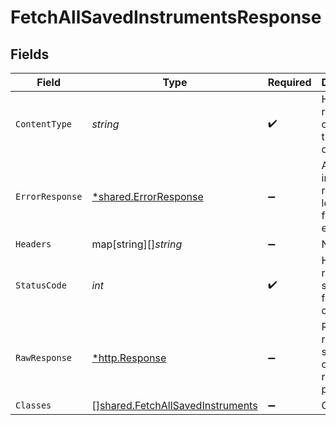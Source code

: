 # FetchAllSavedInstrumentsResponse


## Fields

| Field                                                                                | Type                                                                                 | Required                                                                             | Description                                                                          |
| ------------------------------------------------------------------------------------ | ------------------------------------------------------------------------------------ | ------------------------------------------------------------------------------------ | ------------------------------------------------------------------------------------ |
| `ContentType`                                                                        | *string*                                                                             | :heavy_check_mark:                                                                   | HTTP response content type for this operation                                        |
| `ErrorResponse`                                                                      | [*shared.ErrorResponse](../../models/shared/errorresponse.md)                        | :heavy_minus_sign:                                                                   | Any bad or invalid request will lead to following error object                       |
| `Headers`                                                                            | map[string][]*string*                                                                | :heavy_minus_sign:                                                                   | N/A                                                                                  |
| `StatusCode`                                                                         | *int*                                                                                | :heavy_check_mark:                                                                   | HTTP response status code for this operation                                         |
| `RawResponse`                                                                        | [*http.Response](https://pkg.go.dev/net/http#Response)                               | :heavy_minus_sign:                                                                   | Raw HTTP response; suitable for custom response parsing                              |
| `Classes`                                                                            | [][shared.FetchAllSavedInstruments](../../models/shared/fetchallsavedinstruments.md) | :heavy_minus_sign:                                                                   | OK                                                                                   |